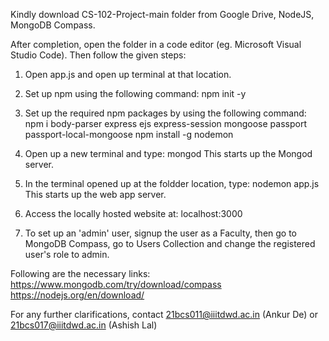 Kindly download CS-102-Project-main folder from Google Drive, NodeJS, MongoDB Compass.

After completion, open the folder in a code editor (eg. Microsoft Visual Studio Code).
Then follow the given steps:

1. Open app.js and open up terminal at that location.

2. Set up npm using the following command:
	npm init -y

3. Set up the required npm packages by using the following command:
	npm i body-parser express ejs express-session mongoose passport passport-local-mongoose
	npm install -g nodemon

4. Open up a new terminal and type:
	mongod
   This starts up the Mongod server.

5. In the terminal opened up at the foldder location, type:
	nodemon app.js
   This starts up the web app server.

6. Access the locally hosted website at:
	localhost:3000

7. To set up an 'admin' user, signup the user as a Faculty, then go to MongoDB Compass, go to Users Collection and change the registered user's role to admin.

Following are the necessary links:
https://www.mongodb.com/try/download/compass
https://nodejs.org/en/download/

For any further clarifications, contact 21bcs011@iiitdwd.ac.in (Ankur De) or 21bcs017@iiitdwd.ac.in (Ashish Lal)
